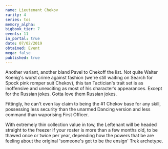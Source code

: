 ```yaml
---
name: Lieutenant Chekov
rarity: 4
series: tos
memory_alpha:
bigbook_tier: 7
events: 11
in_portal: true
date: 07/02/2019
obtained: Event
mega: false
published: true
---
```


Another variant, another bland Pavel to Chekoff the list. Not quite Walter Koenig's worst crime against fashion (we're still waiting on Search for Spock pink romper suit Chekov), this tan Tactician's trait set is as inoffensive and unexciting as most of his character’s appearances. Except for the Russian jokes. Gotta love them Russian jokes.

Fittingly, he can't even lay claim to being the #1 Chekov base for any skill, possessing less security than the unarmed Dancing version and less command than waporising First Officer.

With extremely thin collection value in tow, the Leftenant will be headed straight to the freezer if your roster is more than a few months old, to be thawed once or twice per year, depending how the powers that be are feeling about the original 'someone's got to be the ensign' Trek archetype.
